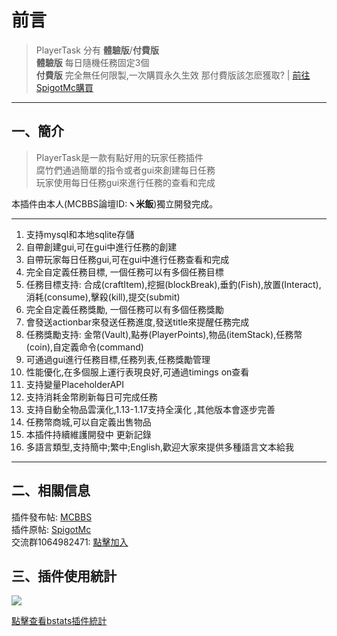 # 前言
> PlayerTask 分有 **體驗版**/**付費版**  
**體驗版** 每日隨機任務固定3個  
**付費版** 完全無任何限製,一次購買永久生效
那付費版該怎麽獲取? | [前往SpigotMc購買](https://www.spigotmc.org/resources/96554/)
------------
## 一、簡介

> PlayerTask是一款有點好用的玩家任務插件  
腐竹們通過簡單的指令或者gui來創建每日任務  
玩家使用每日任務gui來進行任務的查看和完成

本插件由本人(MCBBS論壇ID:**ヽ米飯**)獨立開發完成。

------------
1. 支持mysql和本地sqlite存儲
2. 自帶創建gui,可在gui中進行任務的創建
3. 自帶玩家每日任務gui,可在gui中進行任務查看和完成
4. 完全自定義任務目標, 一個任務可以有多個任務目標
5. 任務目標支持: 合成(craftItem),挖掘(blockBreak),垂釣(Fish),放置(Interact),消耗(consume),擊殺(kill),提交(submit)
6. 完全自定義任務獎勵, 一個任務可以有多個任務獎勵
7. 會發送actionbar來發送任務進度,發送title來提醒任務完成
7. 任務獎勵支持: 金幣(Vault),點券(PlayerPoints),物品(itemStack),任務幣(coin),自定義命令(command)
8. 可通過gui進行任務目標,任務列表,任務獎勵管理
8. 性能優化,在多個服上運行表現良好,可通過timings on查看
9. 支持變量PlaceholderAPI
10. 支持消耗金幣刷新每日可完成任務
10. 支持自動全物品雲漢化,1.13-1.17支持全漢化 ,其他版本會逐步完善
11. 任務幣商城,可以自定義出售物品
10. 本插件持續維護開發中 更新記錄
11. 多語言類型,支持簡中;繁中;English,歡迎大家來提供多種語言文本給我
------------

## 二、相關信息
插件發布帖: [MCBBS](https://www.mcbbs.net/thread-1084534-1-1.html)  
插件原帖: [SpigotMc](https://www.spigotmc.org/resources/96554/)  
交流群1064982471: [點擊加入](https://jq.qq.com/?_wv=1027&k=5sxTf8u)

## 三、插件使用統計

![](https://bstats.org/signatures/bukkit/PlayerTask.svg)

[點擊查看bstats插件統計](https://bstats.org/plugin/bukkit/PlayerTask/8144)
